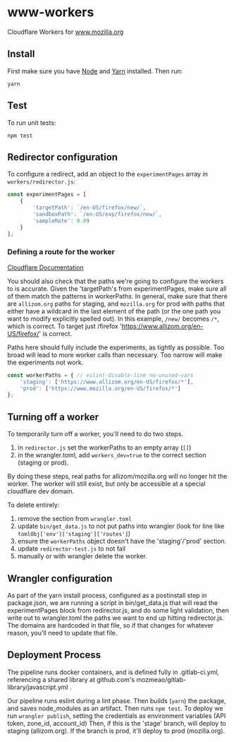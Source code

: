 # www-workers

Cloudflare Workers for www.mozilla.org

## Install

First make sure you have [Node](https://nodejs.org/) and [Yarn](https://yarnpkg.com/) installed. Then run:

```
yarn
```

## Test

To run unit tests:

```
npm test
```

## Redirector configuration

To configure a redirect, add an object to the `experimentPages` array in `workers/redirector.js`:

```javascript
const experimentPages = [
    {
        'targetPath': `/en-US/firefox/new/`,
        'sandboxPath': `/en-US/exp/firefox/new/`,
        'sampleRate': 0.09
    }
];
```

### Defining a route for the worker

[Cloudflare Documentation](https://developers.cloudflare.com/workers/about/routes/#matching-behavior)

You should also check that the paths we're going to configure the workers to is accurate.  Given the 'targetPath's from experimentPages, make sure all of them match the patterns in workerPaths. In general, make sure that there are `allizom.org` paths for staging, and `mozilla.org` for prod with paths that either have a wildcard in the last element of the path (or the one path you want to modify explicitly spelled out). In this example, `/new/` becomes `/*`, which is correct.  To target just /firefox 'https://www.allizom.org/en-US/firefox/' is correct.

Paths here should fully include the experiments, as tightly as possible. Too broad will lead to more worker calls than necessary.  Too narrow will make the experiments not work.

```javascript
const workerPaths = { // eslint-disable-line no-unused-vars
    'staging': ['https://www.allizom.org/en-US/firefox/*'],
    'prod': ['https://www.mozilla.org/en-US/firefox/*']
};
```

## Turning off a worker

To temporarily turn off a worker, you'll need to do two steps.

1. in `redirector.js` set the workerPaths to an empty array (`[]`)
1. in the wrangler.toml, add `workers_dev=true` to the correct section (staging or prod).

By doing these steps, real paths for allizom/mozilla.org will no longer hit the worker.  The worker will still exist, but only be accessible at a special cloudflare dev domain.

To delete entirely:
1. remove the section from `wrangler.toml`
1. update `bin/get_data.js` to not put paths into wrangler (look for line like `tomlObj['env']['staging']['routes']`)
1. ensure the `workerPaths` object doesn't have the 'staging'/'prod' section.
1. update `redirector-test.js` to not fail
1. manually or with wrangler delete the worker.

## Wrangler configuration

As part of the yarn install process, configured as a postinstall step in package.json, we are running a script in bin/get_data.js that will read the experimentPages block from redirector.js, and do some light validation, then write out to wrangler.toml the paths we want to end up hitting redirector.js.  The domains are hardcoded in that file, so if that changes for whatever reason, you'll need to update that file.

## Deployment Process

The pipeline runs docker containers, and is defined fully in .gitlab-ci.yml, referencing a shared library at github.com's mozmeao/gitlab-library/javascript.yml .

Our pipeline runs eslint during a lint phase.
Then builds (`yarn`) the package, and saves node_modules as an artifact.
Then runs `npm test`.
To deploy we run `wrangler publish`, setting the credentials as environment variables (API token, zone_id, account_id)
Then, if this is the 'stage' branch, will deploy to staging (allizom.org).
If the branch is prod, it'll deploy to prod (mozilla.org).
